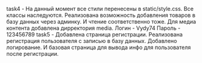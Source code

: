 task4 - На данный момент все стили перенесены в static/style.css. Все классы наследуются. Реализована возможность добавления товаров в базу данных через админку.
И чтение соответственно тоже. Для медиа контента добавлена дирректория media.
Логин - Vydy74
Пароль - 123456789
task5 - Добавлена страница регистрации. Реализована регистрация пользователя с записью в базу данных. Добавлено логирование. И базовая страница для вывода инфо для пользователя после регистрации.
